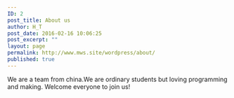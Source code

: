 ```yaml
---
ID: 2
post_title: About us
author: H_T
post_date: 2016-02-16 10:06:25
post_excerpt: ""
layout: page
permalink: http://www.mws.site/wordpress/about/
published: true
---
```

We are a team from china.We are ordinary students but loving programming and making.
Welcome everyone to join us!